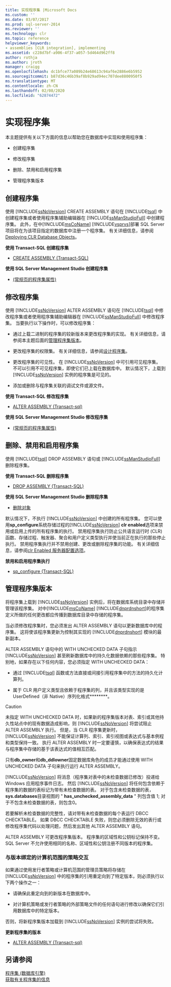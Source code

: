 ```yaml
---
title: 实现程序集 |Microsoft Docs
ms.custom: ''
ms.date: 03/07/2017
ms.prod: sql-server-2014
ms.reviewer: ''
ms.technology: clr
ms.topic: reference
helpviewer_keywords:
- assemblies [CLR integration], implementing
ms.assetid: c228d7bf-a906-4f37-a057-5d464d962ff8
author: rothja
ms.author: jroth
manager: craigg
ms.openlocfilehash: dc1bfce77a089b24e68613c94af6e2886e6b5952
ms.sourcegitcommit: b87d36c46b39af8b929ad94ec707dee8800950f5
ms.translationtype: MT
ms.contentlocale: zh-CN
ms.lasthandoff: 02/08/2020
ms.locfileid: "62874472"
---
```

# <a name="implementing-assemblies"></a>实现程序集
  本主题提供有关以下方面的信息以帮助您在数据库中实现和使用程序集：  
  
-   创建程序集  
  
-   修改程序集  
  
-   删除、禁用和启用程序集  
  
-   管理程序集版本  
  
## <a name="creating-assemblies"></a>创建程序集  
 使用 [!INCLUDE[ssNoVersion](../../includes/ssnoversion-md.md)] CREATE ASSEMBLY 语句在 [!INCLUDE[tsql](../../includes/tsql-md.md)] 中创建程序集或者使用程序集辅助编辑器在 [!INCLUDE[ssManStudioFull](../../includes/ssmanstudiofull-md.md)] 中创建程序集。 此外，在中[!INCLUDE[msCoName](../../includes/msconame-md.md)] [!INCLUDE[vsprvs](../../includes/vsprvs-md.md)]部署 SQL Server 项目将在为该项目指定的数据库中注册一个程序集。 有关详细信息，请参阅 [Deploying CLR Database Objects](deploying-clr-database-objects.md)。  
  
 **使用 Transact-SQL 创建程序集**  
  
-   [CREATE ASSEMBLY (Transact-SQL)](/sql/t-sql/statements/create-assembly-transact-sql)  
  
 **使用 SQL Server Management Studio 创建程序集**  
  
-   [&#40;常规页的程序集属性&#41;](assemblies-properties.md)  
  
## <a name="modifying-assemblies"></a>修改程序集  
 使用 [!INCLUDE[ssNoVersion](../../includes/ssnoversion-md.md)] ALTER ASSEMBLY 语句在 [!INCLUDE[tsql](../../includes/tsql-md.md)] 中修改程序集或者使用程序集辅助编辑器在 [!INCLUDE[ssManStudioFull](../../includes/ssmanstudiofull-md.md)] 中修改程序集。 当要执行以下操作时，可以修改程序集：  
  
-   通过上载二进制的程序集的较新版本来更改程序集的实现。 有关详细信息，请参阅本主题后面的[管理程序集版本](#_managing)。  
  
-   更改程序集的权限集。 有关详细信息，请参阅[设计程序集](../../relational-databases/clr-integration/assemblies-designing.md)。  
  
-   更改程序集的可见性。 在 [!INCLUDE[ssNoVersion](../../includes/ssnoversion-md.md)] 中可引用可见程序集。 不可以引用不可见程序集，即使它们已上载在数据库中。 默认情况下，上载到 [!INCLUDE[ssNoVersion](../../includes/ssnoversion-md.md)] 实例的程序集是可见的。  
  
-   添加或删除与程序集关联的调试文件或源文件。  
  
 **使用 Transact-SQL 修改程序集**  
  
-   [ALTER ASSEMBLY &#40;Transact-sql&#41;](/sql/t-sql/statements/alter-assembly-transact-sql)  
  
 **使用 SQL Server Management Studio 修改程序集**  
  
-   [&#40;常规页的程序集属性&#41;](assemblies-properties.md)  
  
## <a name="dropping-disabling-and-enabling-assemblies"></a>删除、禁用和启用程序集  
 使用 [!INCLUDE[tsql](../../includes/tsql-md.md)] DROP ASSEMBLY 语句或 [!INCLUDE[ssManStudioFull](../../includes/ssmanstudiofull-md.md)] 删除程序集。  
  
 **使用 Transact-SQL 删除程序集**  
  
-   [DROP ASSEMBLY (Transact-SQL)](/sql/t-sql/statements/drop-assembly-transact-sql)  
  
 **使用 SQL Server Management Studio 删除程序集**  
  
-   [删除对象](../../ssms/object/delete-objects.md)  
  
 默认情况下，不执行 [!INCLUDE[ssNoVersion](../../includes/ssnoversion-md.md)] 中创建的所有程序集。 您可以使用**sp_configure**系统存储过程的[!INCLUDE[ssNoVersion](../../includes/ssnoversion-md.md)] **clr enabled**选项来禁用或启用上传的所有程序集的执行。 禁用程序集执行防止公共语言运行时 (CLR) 函数、存储过程、触发器、聚合和用户定义类型执行并使当前正在执行的那些停止执行。 禁用程序集执行并不禁用创建、更改或删除程序集的功能。 有关详细信息，请参阅[clr Enabled 服务器配置选项](../../database-engine/configure-windows/clr-enabled-server-configuration-option.md)。  
  
 **禁用和启用程序集执行**  
  
-   [sp_configure &#40;Transact-SQL&#41;](/sql/relational-databases/system-stored-procedures/sp-configure-transact-sql)  
  
##  <a name="_managing"></a>管理程序集版本  
 将程序集上载到 [!INCLUDE[ssNoVersion](../../includes/ssnoversion-md.md)] 实例后，将在数据库系统目录中存储并管理该程序集。 对中[!INCLUDE[msCoName](../../includes/msconame-md.md)] [!INCLUDE[dnprdnshort](../../includes/dnprdnshort-md.md)]的程序集定义所做的任何更改都应传播到数据库目录中存储的程序集。  
  
 当必须修改程序集时，您必须发出 ALTER ASSEMBLY 语句以更新数据库中的程序集。 这将使该程序集更新为控制其实现的 [!INCLUDE[dnprdnshort](../../includes/dnprdnshort-md.md)] 模块的最新副本。  
  
 ALTER ASSEMBLY 语句中的 WITH UNCHECKED DATA 子句指示 [!INCLUDE[ssNoVersion](../../includes/ssnoversion-md.md)] 甚至刷新数据库中的持久化数据依赖的那些程序集。 特别地，如果存在以下任何内容，您必须指定 WITH UNCHECKED DATA：  
  
-   通过 [!INCLUDE[tsql](../../includes/tsql-md.md)] 函数或方法直接或间接引用程序集中的方法的持久化计算列。  
  
-   属于 CLR 用户定义类型且依赖于程序集的列，并且该类型实现的是 UserDefined（非 Native）序列化格式********。  
  
> [!CAUTION]  
>  未指定 WITH UNCHECKED DATA 时，如果新的程序集版本对表、索引或其他持久性站点中的现有数据造成影响，则 [!INCLUDE[ssNoVersion](../../includes/ssnoversion-md.md)] 将尝试阻止 ALTER ASSEMBLY 执行。 但是，当 CLR 程序集更新时，[!INCLUDE[ssNoVersion](../../includes/ssnoversion-md.md)] 不能保证计算列、索引、索引视图或表达式与基本例程和类型保持一致。 执行 ALTER ASSEMBLY 时一定要谨慎，以确保表达式的结果与程序集中存储的基于该表达式的值相互匹配。  
  
 只有**db_owner**和**db_ddlowner**固定数据库角色的成员才能通过使用 WITH UNCHECKED DATA 子句来执行运行 ALTER ASSEMBLY。  
  
 
  [!INCLUDE[ssNoVersion](../../includes/ssnoversion-md.md)] 将消息（程序集对表中的未检查数据已修改）投递给 Windows 应用程序事件日志。 然后 [!INCLUDE[ssNoVersion](../../includes/ssnoversion-md.md)] 将任何包含依赖于程序集的数据的表标记为带有未检查数据的表。 对于包含未检查数据的表， **sys.databases**目录视图的 " **has_unchecked_assembly_data** " 列包含值 1; 对于不包含未检查数据的表，则包含0。  
  
 若要解析未检查数据的完整性，请对带有未检查数据的每个表运行 DBCC CHECKTABLE。 如果 DBCC CHECKTABLE 失败，则您必须删除无效的表行或修改程序集代码以处理问题，然后发出其他 ALTER ASSEMBLY 语句。  
  
 ALTER ASSEMBLY 可更改程序集版本。 程序集的区域性和公钥标记保持不变。SQL Server 不允许使用相同的名称、区域性和公钥注册不同版本的程序集。  
  
### <a name="interactions-with-computer-wide-policy-for-version-binding"></a>与版本绑定的计算机范围的策略交互  
 如果通过使用发行者策略或计算机范围的管理员策略将存储在 [!INCLUDE[ssNoVersion](../../includes/ssnoversion-md.md)] 中的程序集的引用重定向到了特定版本，则必须执行以下两个操作之一：  
  
-   请确保此重定向到的新版本在数据库中。  
  
-   对计算机策略或发行者策略的外部策略文件的任何语句进行修改以确保它们引用数据库中的特定版本。  
  
 否则，将新程序集版本加载到 [!INCLUDE[ssNoVersion](../../includes/ssnoversion-md.md)] 实例的尝试将失败。  
  
 **更新程序集的版本**  
  
-   [ALTER ASSEMBLY &#40;Transact-sql&#41;](/sql/t-sql/statements/alter-assembly-transact-sql)  
  
## <a name="see-also"></a>另请参阅  
 [程序集 &#40;数据库引擎&#41;](../../relational-databases/clr-integration/assemblies-database-engine.md)   
 [获取有关程序集的信息](../../relational-databases/clr-integration/assemblies-getting-information.md)  
  
  
